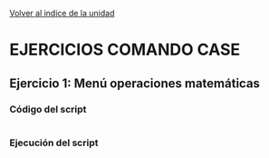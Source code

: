 [Volver al indice de la unidad](../../index.md)

# EJERCICIOS COMANDO CASE

## Ejercicio 1: Menú operaciones matemáticas

### Código del script

```bash

```

### Ejecución del script

```bash

```